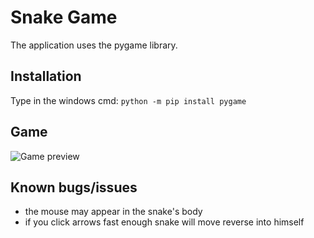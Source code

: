 # Snake Game

The application uses the pygame library.

## Installation

Type in the windows cmd: ```python -m pip install pygame```

## Game

![Game preview](resources/game_preview.gif)

## Known bugs/issues

- the mouse may appear in the snake's body
- if you click arrows fast enough snake will move reverse into himself